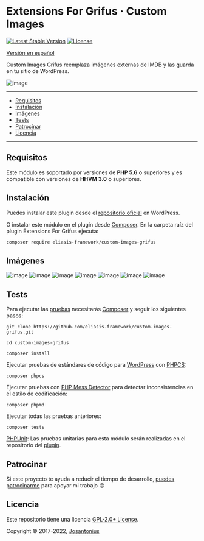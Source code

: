 # Extensions For Grifus · Custom Images

[![Latest Stable Version](https://poser.pugx.org/eliasis-framework/custom-images-grifus/v/stable)](https://packagist.org/packages/eliasis-framework/custom-images-grifus)
[![License](https://poser.pugx.org/eliasis-framework/custom-images-grifus/license)](LICENSE)

[Versión en español](README-ES.md)

Custom Images Grifus reemplaza imágenes externas de IMDB y las guarda en tu sitio de WordPress.

![image](resources/banner-1544x500.png)

---

- [Requisitos](#requisitos)
- [Instalación](#instalación)
- [Imágenes](#imagenes)
- [Tests](#tests)
- [Patrocinar](#patrocinar)
- [Licencia](#licencia)

---

## Requisitos

Este módulo es soportado por versiones de **PHP 5.6** o superiores y es compatible con versiones de **HHVM 3.0** o superiores.

## Instalación

Puedes instalar este plugin desde el [repositorio oficial](https://es.wordpress.org/plugins/extensions-for-grifus/) en WordPress.

O instalar este módulo en el plugin desde [Composer](http://getcomposer.org/download/). En la carpeta raíz del plugin Extensions For Grifus ejecuta:

    composer require eliasis-framework/custom-images-grifus

## Imágenes

![image](resources/screenshot-22.png)
![image](resources/screenshot-23.png)
![image](resources/screenshot-24.png)
![image](resources/screenshot-25.png)
![image](resources/screenshot-26.png)
![image](resources/screenshot-27.png)
![image](resources/screenshot-28.png)

## Tests

Para ejecutar las [pruebas](tests) necesitarás [Composer](http://getcomposer.org/download/) y seguir los siguientes pasos:

    git clone https://github.com/eliasis-framework/custom-images-grifus.git
    
    cd custom-images-grifus

    composer install

Ejecutar pruebas de estándares de código para [WordPress](https://github.com/WordPress-Coding-Standards/WordPress-Coding-Standards/) con [PHPCS](https://github.com/squizlabs/PHP_CodeSniffer):

    composer phpcs

Ejecutar pruebas con [PHP Mess Detector](https://phpmd.org/) para detectar inconsistencias en el estilo de codificación:

    composer phpmd

Ejecutar todas las pruebas anteriores:

    composer tests

[PHPUnit](https://phpunit.de/): Las pruebas unitarias para esta módulo serán realizadas en el repositorio del [plugin](https://github.com/Josantonius/extensions-for-grifus#tests).

## Patrocinar

Si este proyecto te ayuda a reducir el tiempo de desarrollo,
[puedes patrocinarme](https://github.com/josantonius/lang/es-ES/README.md#patrocinar)
para apoyar mi trabajo :blush:

## Licencia

Este repositorio tiene una licencia [GPL-2.0+ License](LICENSE).

Copyright © 2017-2022, [Josantonius](https://github.com/josantonius/lang/es-ES/README.md#contacto)
